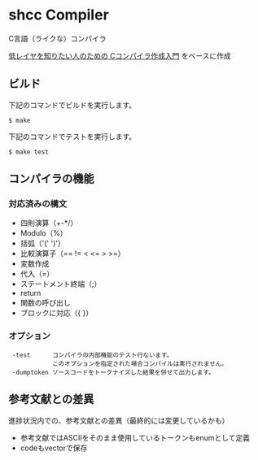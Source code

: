 # shcc Compiler
C言語（ライクな）コンパイラ

[低レイヤを知りたい人のための Cコンパイラ作成入門](https://www.sigbus.info/compilerbook/) をベースに作成

## ビルド

下記のコマンドでビルドを実行します。

    $ make

下記のコマンドでテストを実行します。

    $ make test

## コンパイラの機能

### 対応済みの構文

- 四則演算（+-*/）
- Modulo（%）
- 括弧（'(' ')'）
- 比較演算子（== != < <= > >=）
- 変数作成
- 代入（=）
- ステートメント終端（;）
- return
- 関数の呼び出し
- ブロックに対応（{ }）

### オプション

```
 -test      コンパイラの内部機能のテスト行ないます。
            このオプションを指定された場合コンパイルは実行されません。
 -dumptoken ソースコードをトークナイズした結果を併せて出力します。
```

## 参考文献との差異
進捗状況内での、参考文献との差異（最終的には変更しているかも）
- 参考文献ではASCIIをそのまま使用しているトークンもenumとして定義
- codeもvectorで保存

